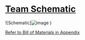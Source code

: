 # [Team Schematic](https://drive.google.com/file/d/14RlsQMHimvJs7hCYs2ZJRorpk3BwjX33/view?usp=sharing)  
![Schematic]![image](https://github.com/Team-310/Team-310.github.io/assets/157058267/5fa32a67-fd9b-4e2b-8f7d-204f2f1d08cc)
)  

[Refer to Bill of Materials in Appendix](Appendix.md)
